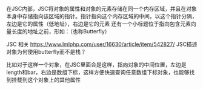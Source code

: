 # 

在JSC内部，JSC将对象的属性和对象的元素存储在同一个内存区域，并且在对象本身中存储指向该区域的指针。指针指向这个内存区域的中间，以这个指针分隔，左边是它的属性（低地址），右边是它的元素 还有一个小标题位于指向包含元素向量长度的地址之前，形如：（也称Butterfly）

JSC 相关 https://www.lmlphp.com/user/16630/article/item/542827/
JSC描述对象为何使用butterfly而不是栈？

比如对于这样一个对象，在JSC里面会是这样，指向对象的中间位置，左边是length和bar，右边是数组下标，这样方便快速查询任意数组下标对象，也能够找到挂载到这个对象上的其他属性